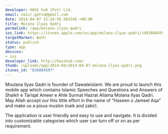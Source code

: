 ```yaml
--- 
developer: HASS hub (Pvt) Ltd.
email: nasir.gatta@gmail.com
date: 2014-04-07 15:24:56.581546 +00:00
title: Molana Ilyas Qadri
permalink: /app/molana-ilyas-qadri
ios_link: https://itunes.apple.com/us/app/molana-ilyas-qadri/id838884597?ls=1&mt=8
targetMarket: Both
status: publish
type: app
devices: 
- ios
developer_link: http://hasshub.com/
thumb: /uploads/app/2014-04/2014-04-07-molana-ilyas-qadri.png
itunes_id: "838884597"
---
```


Moulana Ilyas Qadri is founder of Dawateislami. We are proud to launch this mobile app which contains Islamic Speeches and Questions and Answers of Shaikh e Tariqat Ameer e Ahle Sunnat Hazrat Allama Molana Ilyas Qadri. May Allah accept our this little effort in the name of “Haseen o Jameel Aqa” and make us a pious muslim (naik and zakir).

The application is user friendly and easy to use and navigate. It is divided into customizable categories which user can turn off or on as per requirement.
